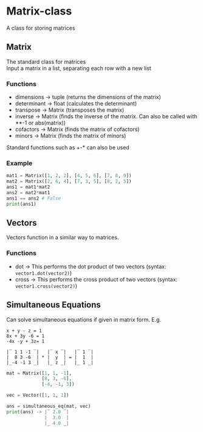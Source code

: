 # Matrix-class
A class for storing matrices  

## Matrix
The standard class for matrices  
Input a matrix in a list, separating each row with a new list

### Functions
- dimensions -> tuple (returns the dimensions of the matrix)
- determinant -> float (calculates the determinant)
- transpose -> Matrix (transposes the matrix)
- inverse -> Matrix (finds the inverse of the matrix. Can also be called with **-1 or abs(matrix))
- cofactors -> Matrix (finds the matrix of cofactors)
- minors -> Matrix (finds the matrix of minors)

Standard functions such as +-* can also be used

### Example
```python
mat1 = Matrix([1, 2, 2], [4, 5, 6], [7, 8, 9])
mat2 = Matrix([2, 6, 4], [7, 3, 5], [8, 2, 5])
ans1 = mat1*mat2
ans2 = mat2*mat1
ans1 == ans2 # False
print(ans1)
```

## Vectors
Vectors function in a similar way to matrices.

### Functions
- dot -> This performs the dot product of two vectors (syntax: `vector1.dot(vector2)`)
- cross -> This performs the cross product of two vectors (syntax: `vector1.cross(vector2)`)

## Simultaneous Equations
Can solve simultaneous equations if given in matrix form. E.g.
```
x + y - z = 1
8x + 3y -6 = 1
-4x -y + 3z= 1

|‾ 1 1 -1 ‾|   |‾ x ‾|   |‾ 1 ‾|
|  8 3 -6  | * |  y  | = |  1  |
|_-4 -1 3 _|   |_ z _|   |_ 1 _|
```
```python
mat = Matrix([1, 1, -1],
             [8, 3, -6],
             [-4, -1, 3])

vec = Vector([1, 1, 1])

ans = simultaneous_eq(mat, vec)
print(ans) -> |‾ 2.0 ‾|
              |  3.0  |
              |_ 4.0 _|
```
